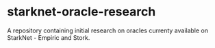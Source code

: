 # starknet-oracle-research

A repository containing initial research on oracles currenty available on StarkNet - Empiric and Stork.
